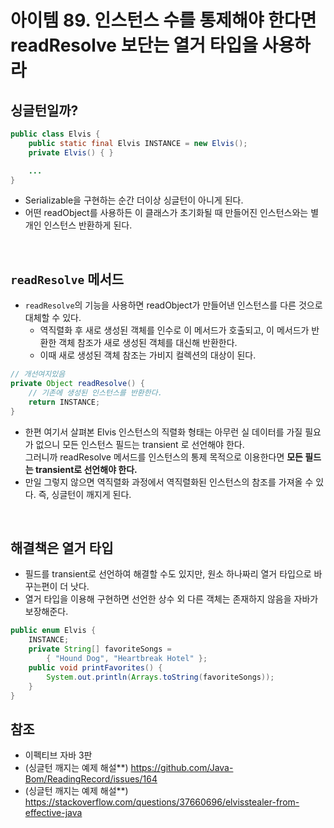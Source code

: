 # 아이템 89. 인스턴스 수를 통제해야 한다면 readResolve 보단는 열거 타입을 사용하라

## 싱글턴일까?
```java
public class Elvis {
    public static final Elvis INSTANCE = new Elvis();
    private Elvis() { }

    ...
}
```
- Serializable을 구현하는 순간 더이상 싱글턴이 아니게 된다.
- 어떤 readObject를 사용하든 이 클래스가 초기화될 때 만들어진 인스턴스와는 별개인 인스턴스 반환하게 된다.

<br/>

## `readResolve` 메서드
- `readResolve`의 기능을 사용하면 readObject가 만들어낸 인스턴스를 다른 것으로 대체할 수 있다.
  - 역직렬화 후 새로 생성된 객체를 인수로 이 메서드가 호출되고, 이 메서드가 반환한 객체 참조가 새로 생성된 객체를 대신해 반환한다.
  - 이때 새로 생성된 객체 참조는 가비지 컬렉션의 대상이 된다.
```java
// 개선여지있음
private Object readResolve() {
    // 기존에 생성된 인스턴스를 반환한다.
    return INSTANCE;
}
```
- 한편 여기서 살펴본 Elvis 인스턴스의 직렬화 형태는 아무런 실 데이터를 가질 필요가 없으니 모든 인스턴스 필드는 transient 로 선언해야 한다.   
그러니까 readResolve 메서드를 인스턴스의 통제 목적으로 이용한다면 **모든 필드는 transient로 선언해야 한다.**
- 만일 그렇지 않으면 역직렬화 과정에서 역직렬화된 인스턴스의 참조를 가져올 수 있다. 즉, 싱글턴이 깨지게 된다. 

<br/>

## 해결책은 열거 타입
- 필드를 transient로 선언하여 해결할 수도 있지만, 원소 하나짜리 열거 타입으로 바꾸는편이 더 낫다.
- 열거 타입을 이용해 구현하면 선언한 상수 외 다른 객체는 존재하지 않음을 자바가 보장해준다.
  
```java
public enum Elvis {
    INSTANCE;
    private String[] favoriteSongs =
        { "Hound Dog", "Heartbreak Hotel" };
    public void printFavorites() {
        System.out.println(Arrays.toString(favoriteSongs));
    }
}
```

## 참조
- 이펙티브 자바 3판
- (싱글턴 깨지는 예제 해설**) https://github.com/Java-Bom/ReadingRecord/issues/164
- (싱글턴 깨지는 예제 해설**) https://stackoverflow.com/questions/37660696/elvisstealer-from-effective-java